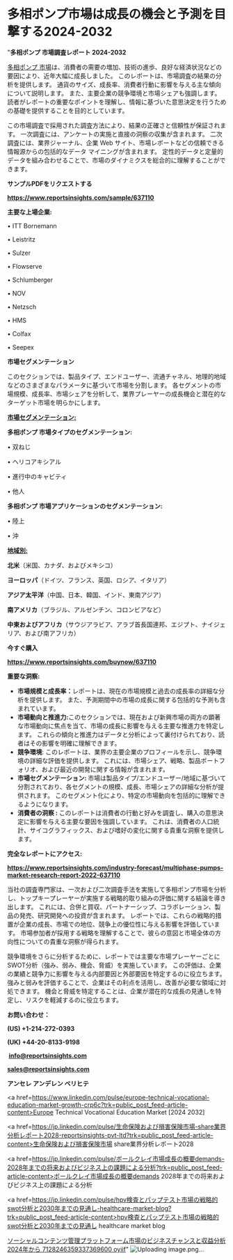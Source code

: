 # 多相ポンプ市場は成長の機会と予測を目撃する2024-2032

"<strong>多相ポンプ 市場調査レポート 2024-2032</strong>

<a href=https://www.reportsinsights.com/sample/637110>多相ポンプ 市場</a>は、消費者の需要の増加、技術の進歩、良好な経済状況などの要因により、近年大幅に成長しました。 このレポートは、市場調査の結果の分析を提供します。 通貨のサイズ、成長率、消費者行動に影響を与える主な傾向について説明します。 また、主要企業の競争環境と市場シェアも強調します。 読者がレポートの重要なポイントを理解し、情報に基づいた意思決定を行うための基礎を提供することを目的としています。

この市場調査で採用された調査方法により、結果の正確さと信頼性が保証されます。 一次調査には、アンケートの実施と直接の洞察の収集が含まれます。 二次調査には、業界ジャーナル、企業 Web サイト、市場レポートなどの信頼できる情報源からの包括的なデータ マイニングが含まれます。 定性的データと定量的データを組み合わせることで、市場のダイナミクスを総合的に理解することができます。

<strong><b>サンプルPDFをリクエストする</b></strong>

<a href=https://www.reportsinsights.com/sample/637110><strong><u>https://www.reportsinsights.com/sample/637110</u></strong></a>

<strong>主要な上場企業:</strong>

• ITT Bornemann

• Leistritz

• Sulzer

• Flowserve

• Schlumberger

• NOV

• Netzsch

• HMS

• Colfax

• Seepex

<strong>市場セグメンテーション</strong>

このセクションでは、製品タイプ、エンドユーザー、流通チャネル、地理的地域などのさまざまなパラメータに基づいて市場を分割します。 各セグメントの市場規模、成長率、市場シェアを分析して、業界プレーヤーの成長機会と潜在的なターゲット市場を明らかにします。

<strong><u>市場セグメンテーション</u></strong><strong><u>:</u></strong>

<strong>多相ポンプ 市場タイプのセグメンテーション:</strong>

• 双ねじ

• ヘリコアキシアル

• 進行中のキャビティ

• 他人

<strong>多相ポンプ 市場アプリケーションのセグメンテーション:</strong>

• 陸上

• 沖

<strong><u>地域別</u></strong><strong><u>:</u></strong>

<strong>北米</strong>（米国、カナダ、およびメキシコ）

<strong>ヨーロッパ</strong>（ドイツ、フランス、英国、ロシア、イタリア）

<strong>アジア太平洋</strong>（中国、日本、韓国、インド、東南アジア）

<strong>南アメリカ</strong>（ブラジル、アルゼンチン、コロンビアなど）

<strong>中東およびアフリカ</strong>（サウジアラビア、アラブ首長国連邦、エジプト、ナイジェリア、および南アフリカ）

<strong>今すぐ購入</strong>

<a href=https://www.reportsinsights.com/buynow/637110><strong><u>https://www.reportsinsights.com/buynow/637110</u></strong></a>

<strong>重要な洞察:</strong>
<ul>
  <li><strong>市場規模と成長率：</strong>レポートは、現在の市場規模と過去の成長率の詳細な分析を提供します。 また、予測期間中の市場の成長に関する包括的な予測も含まれています。</li>
  <li><strong>市場動向と推進力:</strong>このセクションでは、現在および新興市場の両方の顕著な市場動向に焦点を当て、市場の成長に影響を与える主要な推進力を特定します。 これらの傾向と推進力はデータと分析によって裏付けられており、読者はその影響を明確に理解できます。</li>
  <li><strong>競争環境</strong>: このレポートは、業界の主要企業のプロフィールを示し、競争環境の詳細な評価を提供します。 これには、市場シェア、戦略、製品ポートフォリオ、および最近の開発に関する情報が含まれます。</li>
  <li><strong>市場セグメンテーション: </strong>市場は製品タイプ/エンドユーザー/地域に基づいて分割されており、各セグメントの規模、成長、市場シェアの詳細な分析が提供されます。 このセグメント化により、特定の市場動向を包括的に理解できるようになります。</li>
  <li><strong>消費者の洞察 : </strong>このレポートは消費者の行動と好みを調査し、購入の意思決定に影響を与える主要な要因を強調しています。 これは、消費者の人口統計、サイコグラフィックス、および嗜好の変化に関する貴重な洞察を提供します。</li>
</ul>
<strong>完全なレポートにアクセス:</strong>

<a href=https://www.reportsinsights.com/industry-forecast/multiphase-pumps-market-research-report-2022-637110><strong><u><b>https://www.reportsinsights.com/industry-forecast/multiphase-pumps-market-research-report-2022-637110</b></u></strong></a>

当社の調査専門家は、一次および二次調査手法を実施して多相ポンプ市場を分析し、トップキープレーヤーが実施する戦略的取り組みの評価に関する結論を導き出します。 これには、合併と買収、パートナーシップ、コラボレーション、製品の発売、研究開発への投資が含まれます。 レポートでは、これらの戦略的措置が企業の成長、市場での地位、競争上の優位性に与える影響を評価しています。 市場参加者が採用する戦略を理解することで、彼らの意図と市場全体の方向性についての貴重な洞察が得られます。

競争環境をさらに分析するために、レポートでは主要な市場プレーヤーごとにSWOT分析（強み、弱み、機会、脅威）を実施しています。 この評価は、企業の業績と競争力に影響を与える内部要因と外部要因を特定するのに役立ちます。 強みと弱みを評価することで、企業はその利点を活用し、改善が必要な領域に対処できます。 機会と脅威を特定することは、企業が潜在的な成長の見通しを特定し、リスクを軽減するのに役立ちます。

<strong>お問い合わせ：</strong>

<strong>(US) +1-214-272-0393</strong>

<strong>(UK) +44-20-8133-9198</strong>

<strong> </strong><a href=info@reportsinsights.com><strong><u>info@reportsinsights.com</u></strong></a>

<a href=sales@reportsinsights.com><strong><u>sales@reportsinsights.com</u></strong></a>

<strong>アンセレ アンデレン ベリヒテ</strong>

<a href=https://www.linkedin.com/pulse/europe-technical-vocational-education-market-growth-crp6c?trk=public_post_feed-article-content>Europe Technical Vocational Education Market [2024 2032]</a>

<a href=https://jp.linkedin.com/pulse/生命保険および損害保険市場-share業界分析レポート2028-reportsinsights-pvt-ltd?trk=public_post_feed-article-content>生命保険および損害保険市場 share業界分析レポート2028</a>

<a href=https://jp.linkedin.com/pulse/ボールクレイ市場成長の概要demands-2028年までの将来およびビジネス上の課題による分析?trk=public_post_feed-article-content>ボールクレイ市場成長の概要demands 2028年までの将来およびビジネス上の課題による分析</a>

<a href=https://jp.linkedin.com/pulse/hpv検査とパップテスト市場の戦略的swot分析と2030年までの見通し-healthcare-market-blog?trk=public_post_feed-article-content>hpv検査とパップテスト市場の戦略的swot分析と2030年までの見通し healthcare market blog</a>

<a href=https://www.linkedin.com/pulse/ソーシャルコンテンツ管理プラットフォーム市場のビジネスチャンスと収益分析2024年から-7128246359337369600-oyiif/>ソーシャルコンテンツ管理プラットフォーム市場のビジネスチャンスと収益分析2024年から 7128246359337369600 oyiif</a>"
![Uploading image.png…]()
